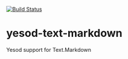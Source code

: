 [![Build Status](https://secure.travis-ci.org/Tarrasch/yesod-text-markdown.png)](http://travis-ci.org/Tarrasch/yesod-text-markdown)

yesod-text-markdown
===================

Yesod support for Text.Markdown